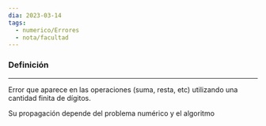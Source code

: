 ```yaml
---
dia: 2023-03-14
tags:
  - numerico/Errores
  - nota/facultad
---
```

### Definición
---
Error que aparece en las operaciones (suma, resta, etc) utilizando una cantidad finita de dígitos.

Su propagación depende del problema numérico y el algoritmo